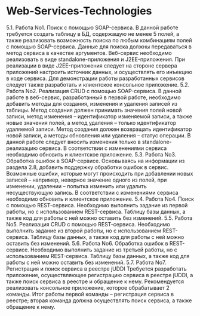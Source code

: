 # Web-Services-Technologies
5.1. Работа No1. Поиск с помощью SOAP-сервиса.
В данной работе требуется создать таблицу в БД, содержащую не менее 5 полей, а
также реализовать возможность поиска по любым комбинациям полей с помощью
SOAP-сервиса. Данные для поиска должны передаваться в метод сервиса в качестве
аргументов.
Веб-сервис необходимо реализовать в виде standalone-приложения и
J2EE-приложения. При реализации в виде J2EE-приложения следует на стороне
сервера приложений настроить источник данных, и осуществлять его инъекцию в коде
сервиса.
Для демонстрации работы разработанных сервисов следует также разработать и
клиентское консольное приложение.
5.2. Работа No2. Реализация CRUD с помощью SOAP-сервиса.
В данной работе в веб-сервис, разработанный в первой работе, необходимо
добавить методы для создания, изменения и удаления записей из таблицы.
Метод создания должен принимать значения полей новой записи, метод
изменения – идентификатор изменяемой записи, а также новые значения полей, а
метод удаления – только идентификатор удаляемой записи.
Метод создания должен возвращать идентификатор новой записи, а методы
обновления или удаления – статус операции. В данной работе следует вносить
изменения только в standalone-реализацию сервиса.
В соответствии с изменениями сервиса необходимо обновить и клиентское
приложение.
5.3. Работа No3. Обработка ошибок в SOAP-сервисе.
Основываясь на информации из раздела 2.8, добавить поддержку обработки
ошибок в сервис. Возможные ошибки, которые могут происходить при добавлении
новых записей – например, неверное значение одного из полей, при изменении,
удалении – попытка изменить или удалить несуществующую запись.
В соответствии с изменениями сервиса необходимо обновить и клиентское
приложение.
5.4. Работа No4. Поиск с помощью REST-сервиса.
Необходимо выполнить задание из первой работы, но с использованием
REST-сервиса. Таблицу базы данных, а также код для работы с ней можно оставить
без изменений.
5.5. Работа No5. Реализация CRUD с помощью REST-сервиса.
Необходимо выполнить задание из второй работы, но с использованием
REST-сервиса. Таблицу базы данных, а также код для работы с ней можно оставить
без изменений.
5.6. Работа No6. Обработка ошибок в REST-сервисе.
Необходимо выполнить задание из третьей работы, но с использованием
REST-сервиса. Таблицу базы данных, а также код для работы с ней можно оставить
без изменений.
5.7. Работа No7. Регистрация и поиск сервиса в реестре jUDDI
Требуется разработать приложение, осуществляющее регистрацию сервиса в
реестре jUDDI, а также поиск сервиса в реестре и обращение к нему. Рекомендуется
реализовать консольное приложение, которое обрабатывает 2 команды. Итог работы
первой команды – регистрация сервиса в реестре; вторая команда должна
осуществлять поиск сервиса, а также обращение к нему.
